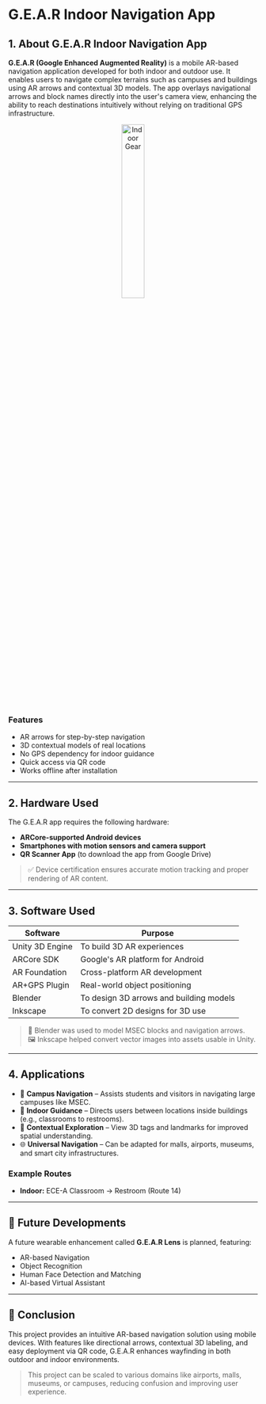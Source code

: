 # G.E.A.R Indoor Navigation App

## 1. About G.E.A.R Indoor Navigation App

**G.E.A.R (Google Enhanced Augmented Reality)** is a mobile AR-based navigation application developed for both indoor and outdoor use. It enables users to navigate complex terrains such as campuses and buildings using AR arrows and contextual 3D models. The app overlays navigational arrows and block names directly into the user's camera view, enhancing the ability to reach destinations intuitively without relying on traditional GPS infrastructure.

<p align="center">
  <img src="assets/indoor.gif" alt="Indoor Gear" width="30%" />
</p>

### Features

- AR arrows for step-by-step navigation
- 3D contextual models of real locations
- No GPS dependency for indoor guidance
- Quick access via QR code
- Works offline after installation

---

## 2. Hardware Used

The G.E.A.R app requires the following hardware:

- **ARCore-supported Android devices**
- **Smartphones with motion sensors and camera support**
- **QR Scanner App** (to download the app from Google Drive)

> ✅ Device certification ensures accurate motion tracking and proper rendering of AR content.

---

## 3. Software Used

| Software         | Purpose |
|------------------|---------|
| Unity 3D Engine  | To build 3D AR experiences |
| ARCore SDK       | Google's AR platform for Android |
| AR Foundation    | Cross-platform AR development |
| AR+GPS Plugin    | Real-world object positioning |
| Blender          | To design 3D arrows and building models |
| Inkscape         | To convert 2D designs for 3D use |

> 🎨 Blender was used to model MSEC blocks and navigation arrows.  
> 🖼️ Inkscape helped convert vector images into assets usable in Unity.

---

## 4. Applications

- 🏫 **Campus Navigation** – Assists students and visitors in navigating large campuses like MSEC.
- 🏢 **Indoor Guidance** – Directs users between locations inside buildings (e.g., classrooms to restrooms).
- 📍 **Contextual Exploration** – View 3D tags and landmarks for improved spatial understanding.
- 🌐 **Universal Navigation** – Can be adapted for malls, airports, museums, and smart city infrastructures.

### Example Routes
  
- **Indoor:** ECE-A Classroom → Restroom (Route 14)

---

## 🔮 Future Developments

A future wearable enhancement called **G.E.A.R Lens** is planned, featuring:

- AR-based Navigation
- Object Recognition
- Human Face Detection and Matching
- AI-based Virtual Assistant

---

## 📌 Conclusion

This project provides an intuitive AR-based navigation solution using mobile devices. With features like directional arrows, contextual 3D labeling, and easy deployment via QR code, G.E.A.R enhances wayfinding in both outdoor and indoor environments.

> This project can be scaled to various domains like airports, malls, museums, or campuses, reducing confusion and improving user experience.

